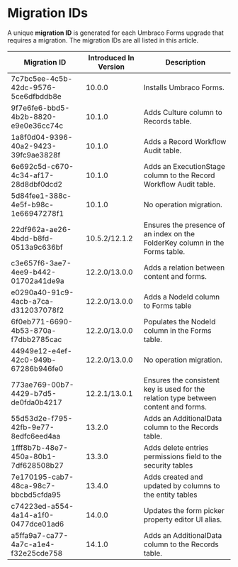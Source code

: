 # Migration IDs

A unique **migration ID** is generated for each Umbraco Forms upgrade that requires a migration. The migration IDs are all listed in this article.

| Migration ID                         | Introduced In Version | Description                                                                         |
| ------------------------------------ | --------------------- | ----------------------------------------------------------------------------------- |
| 7c7bc5ee-4c5b-42dc-9576-5ce6dfbddb8e | 10.0.0                | Installs Umbraco Forms.                                                             |
| 9f7e6fe6-bbd5-4b2b-8820-e9e0e36cc74c | 10.1.0                | Adds Culture column to Records table.                                               |
| 1a8f0d04-9396-40a2-9423-39fc9ae3828f | 10.1.0                | Adds a Record Workflow Audit table.                                                 |
| 6e692c5d-c670-4c34-af17-28d8dbf0dcd2 | 10.1.0                | Adds an ExecutionStage column to the Record Workflow Audit table.                   |
| 5d84fee1-388c-4e5f-b98c-1e66947278f1 | 10.1.0                | No operation migration.                                                             |
| 22df962a-ae26-4bdd-b8fd-0513a9c636bf | 10.5.2/12.1.2         | Ensures the presence of an index on the FolderKey column in the Forms table.        |
| c3e657f6-3ae7-4ee9-b442-01702a41de9a | 12.2.0/13.0.0         | Adds a relation between content and forms.                                          |
| e0290a40-91c9-4acb-a7ca-d312037078f2 | 12.2.0/13.0.0         | Adds a NodeId column to Forms table                                                 |
| 6f0eb771-6690-4b53-870a-f7dbb2785cac | 12.2.0/13.0.0         | Populates the NodeId column in the Forms table.                                     |
| 44949e12-e4ef-42c0-949b-67286b946fe0 | 12.2.0/13.0.0         | No operation migration.                                                             |
| 773ae769-00b7-4429-b7d5-de0fda0b4217 | 12.2.1/13.0.1         | Ensures the consistent key is used for the relation type between content and forms. |
| 55d53d2e-f795-42fb-9e77-8edfc6eed4aa | 13.2.0                | Adds an AdditionalData column to the Records table.                                 |
| 1fff8b7b-48e7-450a-80b1-7df628508b27 | 13.3.0                | Adds delete entries permissions field to the security tables                        |
| 7e170195-cab7-48ca-98c7-bbcbd5cfda95 | 13.4.0                | Adds created and updated by columns to the entity tables                            |
| c74223ed-a554-4a14-a1f0-0477dce01ad6 | 14.0.0                | Updates the form picker property editor UI alias.                                   |
| a5ffa9a7-ca77-4a7c-a1e4-f32e25cde758 | 14.1.0                | Adds an AdditionalData column to the Records table.                                 |
